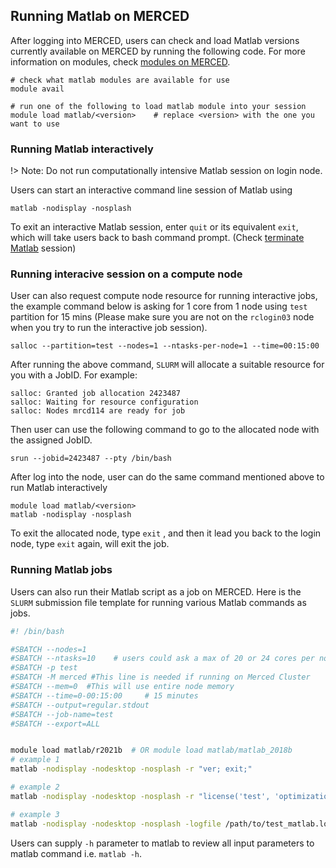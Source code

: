 ## Running Matlab on MERCED <!-- {docsify-ignore} -->
After logging into MERCED, users can check and load Matlab versions currently available on MERCED by running the following code. For more information on modules, check [modules on MERCED](modules.md).
```
# check what matlab modules are available for use
module avail

# run one of the following to load matlab module into your session
module load matlab/<version>    # replace <version> with the one you want to use
```
### Running Matlab interactively<!-- {docsify-ignore} -->
!> Note: Do not run computationally intensive Matlab session on login node.

Users can start an interactive command line session of Matlab using
```
matlab -nodisplay -nosplash
```

To exit an interactive Matlab session, enter `quit` or its equivalent `exit`, which will take users back to bash command prompt. (Check [terminate Matlab](https://www.mathworks.com/help/matlab/ref/quit.html) session)

### Running interacive session on a compute node<!-- {docsify-ignore} -->

User can also request compute node resource for running interactive jobs, the example command below is asking for 1 core from 1 node using `test` partition for 15 mins (Please make sure you are not on the `rclogin03` node when you try to run the interactive job session). 
```
salloc --partition=test --nodes=1 --ntasks-per-node=1 --time=00:15:00
```
After running the above command, `SLURM` will allocate a suitable resource for you with a JobID. For example:
```
salloc: Granted job allocation 2423487
salloc: Waiting for resource configuration
salloc: Nodes mrcd114 are ready for job
```

Then user can use the following command to go to the allocated node with the assigned JobID.
```
srun --jobid=2423487 --pty /bin/bash
```
After log into the node, user can do the same command mentioned above to run Matlab interactively
```
module load matlab/<version>
matlab -nodisplay -nosplash
```
To exit the allocated node, type `exit` , and then it lead you back to the login node, type `exit` again, will exit the job.

### Running Matlab jobs<!-- {docsify-ignore} -->

Users can also run their Matlab script as a job on MERCED. Here is the `SLURM` submission file template for running various Matlab commands as jobs.

```bash
#! /bin/bash

#SBATCH --nodes=1
#SBATCH --ntasks=10    # users could ask a max of 20 or 24 cores per node depending on MERCED hardware configuration
#SBATCH -p test 
#SBATCH -M merced #This line is needed if running on Merced Cluster
#SBATCH --mem=0  #This will use entire node memory
#SBATCH --time=0-00:15:00     # 15 minutes
#SBATCH --output=regular.stdout
#SBATCH --job-name=test
#SBATCH --export=ALL


module load matlab/r2021b  # OR module load matlab/matlab_2018b
# example 1
matlab -nodisplay -nodesktop -nosplash -r "ver; exit;"

# example 2
matlab -nodisplay -nodesktop -nosplash -r "license('test', 'optimization_toolbox'); exit;"

# example 3
matlab -nodisplay -nodesktop -nosplash -logfile /path/to/test_matlab.log < test_matlab.m
```

Users can supply `-h` parameter to matlab to review all input parameters to matlab command i.e. `matlab -h`.

